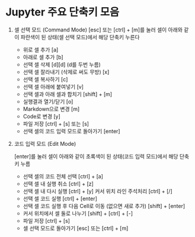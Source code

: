 # Jupyter 주요 단축키 모음

1. 셀 선택 모드 (Command Mode)
   [esc] 또는 [ctrl] + [m]를 눌러 셀이 아래와 같이 파란색이 된 상태(셀 선택 모드)에서 해당 단축키 누른다
   * 위로 셀 추가 [a]
   * 아래로 셀 추가 [b]
   * 선택 셀 삭제 [d][d] (d를 두번 누름)
   * 선택 셀 잘라내기 (삭제로 써도 무방) [x]
   * 선택 셀 복사하기  [c] 
   * 선택 셀 아래에 붙여넣기 [v]  
   * 선택 셀과 아래 셀과 합치기 [shift] + [m]
   * 실행결과 열기/닫기 [o]
   * Markdown으로 변경 [m]
   * Code로 변경 [y]
   * 파일 저장 [ctrl] + [s] 또는 [s] 
   * 선택 셀의 코드 입력 모드로 돌아가기 [enter]

2. 코드 입력 모드 (Edit Mode)

   [enter]를 눌러 셀이 아래와 같이 초록색이 된 상태(코드 입력 모드)에서 해당 단축키 누름

   * 선택 셀의 코드 전체 선택 [ctrl] + [a]
   * 선택 셀 내 실행 취소 [ctrl] + [z]
   * 선택 셀 내 다시 실행 [ctrl] + [y] 커서 위치 라인 주석처리 [ctrl] + [/]
   * 선택 셀 코드 실행 [ctrl] + [enter]
   * 선택 셀 코드 실행 후 다음 Cell로 이동 (없으면 새로 추가) [shift] + [enter]
   * 커서 위치에서 셀 둘로 나누기 [shift] + [ctrl] + [-]
   * 파일 저장 [ctrl] + [s]
   * 셀 선택 모드로 돌아가기 [esc] 또는 [ctrl] + [m]